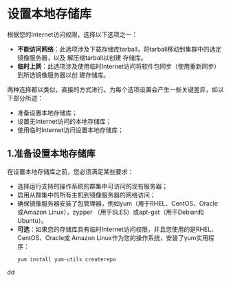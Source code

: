 设置本地存储库
================================================================================
根据您的Internet访问权限，选择以下选项之一：
+ **不能访问网络**：此选项涉及下载存储库tarball，将tarball移动到集群中的选定镜像服务器，以及
解压缩tarball以创建
存储库。
+ **临时上网**：此选项涉及使用临时Internet访问将软件包同步（使用重新同步）到所选镜像服务器以创
建存储库。

两种选择都以类似，直接的方式进行。为每个选项设置会产生一些关键差异，如以下部分所述：
+ 准备设置本地存储库；
+ 设置无Internet访问的本地存储库；
+ 使用临时Internet访问设置本地存储库；

## 1.准备设置本地存储库
在设置本地存储库之前，您必须满足某些要求：
+ 选择运行支持的操作系统的群集中可访问的现有服务器；
+ 启用从群集中的所有主机到镜像服务器的网络访问；
+ 确保镜像服务器安装了包管理器，例如yum（用于RHEL、CentOS、Oracle或Amazon Linux），zypper
（用于SLES）或apt-get（用于Debian和Ubuntu）。
+ **可选**：如果您的存储库具有临时Internet访问权限，并且您使用的是RHEL、CentOS、Oracle或
Amazon Linux作为您的操作系统，安装了yum实用程序：
    ```shell
    yum install yum-utils createrepo
    ```






























dd
